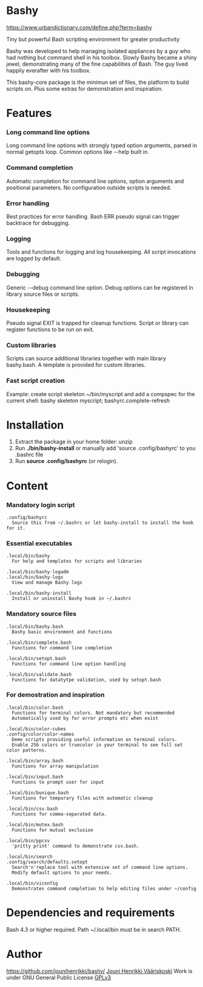 # Bashy
https://www.urbandictionary.com/define.php?term=bashy

Tiny but powerful Bash scripting environment for greater productivity

Bashy was developed to help managing isolated appliances by a guy who had nothing but command shell in his toolbox.
Slowly Bashy became a shiny jewel, demonstrating many of the fine capabilities of Bash.
The guy lived happily everafter with his toolbox.

This bashy-core package is the minimun set of files, the platform to build scripts on.
Plus some extras for demonstration and inspiration.

# Features
### Long command line options
Long command line options with strongly typed option arguments, parsed in normal getopts loop. Common options like --help built in.

### Command completion
Automatic completion for command line options, option arguments and positional parameters. No configuration outside scripts is needed.

### Error handling
Best practices for error handling. Bash ERR pseudo signal can trigger backtrace for debugging.

### Logging
Tools and functions for logging and log housekeeping. All script invocations are logged by default.

### Debugging
Generic --debug command line option. Debug options can be registered in library source files or scripts.

### Housekeeping
Pseudo signal EXIT is trapped for cleanup functions. Script or library can register functions to be run on exit.

### Custom libraries
Scripts can source additional libraries together with main library bashy.bash. A template is provided for custom libraries.

### Fast script creation
Example: create script skeleton ~/bin/myscript and add a compspec for the current shell:
  bashy skeleton myscript; bashyrc.complete-refresh

# Installation
1. Extract the package in your home folder: unzip <file>
2. Run **./bin/bashy-install** or manually add 'source .config/bashyrc' to you .bashrc file
3. Run **source .config/bashyrc** (or relogin).

# Content
### Mandatory login script
    .config/bashyrc
      Source this from ~/.bashrc or let bashy-install to install the hook for it.
### Essential executables
    .local/bin/bashy
      For help and templates for scripts and libraries

    .local/bin/bashy-logadm
    .local/bin/bashy-logs
      View and manage Bashy logs

    .local/bin/bashy-install
      Install or uninstall Bashy hook in ~/.bashrc
### Mandatory source files
    .local/bin/bashy.bash
      Bashy basic environment and functions

    .local/bin/complete.bash
      Functions for command line completion

    .local/bin/setopt.bash
      Functions for command line option handling

    .local/bin/validate.bash
      Functions for datatytpe validation, used by setopt.bash
### For demostration and inspiration
    .local/bin/color.bash
      Functions for terminal colors. Not mandatory but recommended
      Automatically used by for error prompts etc when exist

    .local/bin/color-cubes
    .config/color/color-names
      Demo scripts providing useful information on terminal colors.
      Enable 256 colors or truecolor in your terminal to see full set color patterns.

    .local/bin/array.bash
      Functions for array manipulation

    .local/bin/input.bash
      Functions to prompt user for input

    .local/bin/bunique.bash
      Functions for temporary files with automatic cleanup

    .local/bin/csv.bash
      Functions for comma-separated data.

    .local/bin/mutex.bash
      Functions for mutual exclusion

    .local/bin/ppcsv
      'pritty print' command to demonstrate csv.bash.

    .local/bin/search
    .config/search/defaults.setopt
      Search'n'replace tool with extensive set of command line options.
      Modify default options to your needs.

    .local/bin/viconfig
      Demonstrates command completion to help editing files under ~/config
# Dependencies and requirements
Bash 4.3 or higher required. Path ~/.local/bin must be in search PATH.
# Author
https://github.com/jounihenrikki/bashy/
[Jouni Henrikki Vääriskoski](mailto:?to=jouni.vaariskoski@gmail.com&subject=Bash%20scripting&body=Hi%20Jouni,)
Work is under GNU General Public License [GPLv3](https://www.gnu.org/licenses/gpl-3.0.html)
